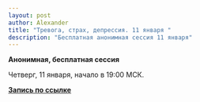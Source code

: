 ```yaml
---
layout: post
author: Alexander
title: "Тревога, страх, депрессия. 11 января " 
description: "Бесплатная анонимная сессия 11 января"
---
```


**Анонимная, бесплатная сессия**

Четверг, 11 января, начало в 19:00 МСК.

**[Запись по ссылке](htts://scr.ru/free)**

